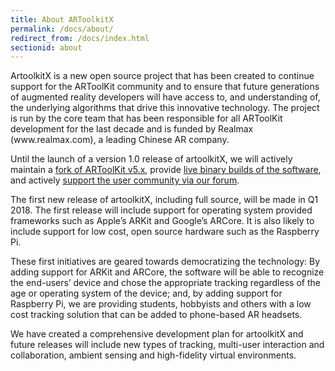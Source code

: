 ```yaml
---
title: About ARToolkitX
permalink: /docs/about/
redirect_from: /docs/index.html
sectionid: about
---
```


<div class="row panel panel-default">
    <div class="col-md-8 panel-body">
        <p>
        ArtoolkitX is a new open source project that has been created to continue support for the ARToolKit community and to ensure that future generations of augmented reality developers will have access to, and understanding of, the underlying algorithms that drive this innovative technology.  The project is run by the core team that has been responsible for all ARToolKit development for the last decade and is funded by Realmax (www.realmax.com), a leading Chinese AR company.
        </p>
        <p>
        Until the launch of a version 1.0 release of artoolkitX, we will actively maintain a <a href="https://github.com/artoolkitx/artoolkit5" target="_blank">fork of ARToolKit v5.x</a>, provide <a href="http://www.artoolkitx.org/docs/downloads">live binary builds of the software</a>, and actively <a href="http://forums.artoolkitx.org" target="_blank">support the user community via our forum</a>.
         </p>
        <p>
        The first new release of artoolkitX, including full source, will be made in Q1 2018. The first release will include support for operating system provided frameworks such as Apple’s ARKit and Google’s ARCore. It is also likely to include support for low cost, open source hardware such as the Raspberry Pi.
        </p>
        <p>
        These first initiatives are geared towards democratizing the technology: By adding support for ARKit and ARCore, the software will be able to recognize the end-users’ device and chose the appropriate tracking regardless of the age or operating system of the device; and, by adding support for Raspberry Pi, we are providing students, hobbyists and others with a low cost tracking solution that can be added to phone-based AR headsets.
        </p>
        <p>
        We have created a comprehensive development plan for artoolkitX and future releases will include new types of tracking, multi-user interaction and collaboration, ambient sensing and high-fidelity virtual environments.
        </p>
    </div>
</div>